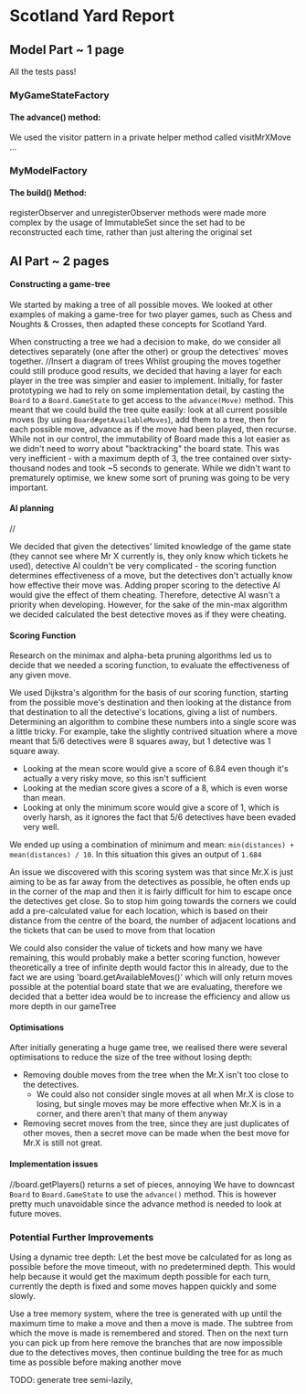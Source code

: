 Scotland Yard Report
====================

## Model Part ~ 1 page

All the tests pass!

### MyGameStateFactory
#### The advance() method:
We used the visitor pattern in a private helper method called visitMrXMove
...
### MyModelFactory
#### The build() Method:
registerObserver and unregisterObserver methods were made more complex by the usage of ImmutableSet<Observer>
since the set had to be reconstructed each time, rather than just altering the original set


## AI Part ~ 2 pages

#### Constructing a game-tree
We started by making a tree of all possible moves.
We looked at other examples of making a game-tree for two player games, such as Chess and Noughts & Crosses, then adapted these concepts for Scotland Yard.

When constructing a tree we had a decision to make, do we consider all detectives separately (one after the other) or group the detectives' moves together.
//Insert a diagram of trees
Whilst grouping the moves together could still produce good results, we decided that having a layer for each player in the tree was simpler and easier to implement.
Initially, for faster prototyping we had to rely on some implementation detail, by casting
the `Board` to a `Board.GameState` to get access to the `advance(Move)` method. This meant that we could build the tree quite easily:
look at all current possible moves (by using `Board#getAvailableMoves`), add them to a tree, then for each possible move, advance as if the move had been played,
then recurse. 
While not in our control, the immutability of Board made this a lot easier as we didn't need to worry about "backtracking" the board state.
This was very inefficient - with a maximum depth of 3, the tree contained over sixty-thousand nodes and took ~5 seconds to generate. 
While we didn't want to prematurely optimise, we knew some sort of pruning was going to be very important.



#### AI planning
// 

We decided that given the detectives' limited knowledge of the game state (they cannot see where Mr X currently is,
they only know which tickets he used), detective AI couldn't be very complicated - the scoring function determines effectiveness of a move, 
but the detectives don't actually know how effective their move was. Adding proper scoring to the detective AI would give the effect of them cheating. 
Therefore, detective AI wasn't a priority when developing.
However, for the sake of the min-max algorithm we decided calculated the best detective moves as if they were cheating.

#### Scoring Function
Research on the minimax and alpha-beta pruning algorithms led us to decide that we needed a scoring function, to evaluate the effectiveness of any given move.

We used Dijkstra's algorithm for the basis of our scoring function, starting from the possible move's destination
and then looking at the distance from that destination to all the detective's locations, giving a list of numbers.
Determining an algorithm to combine these numbers into a single score was a little tricky. For example, take the slightly contrived situation where a move meant that 5/6 detectives were 8 squares away, but 1 detective was 1 square away.

* Looking at the mean score would give a score of 6.84 even though it's actually a very risky move, so this isn't sufficient
* Looking at the median score gives a score of a 8, which is even worse than mean.
* Looking at only the minimum score would give a score of 1, which is overly harsh, as it ignores the fact that 5/6 detectives have been evaded very well.

We ended up using a combination of minimum and mean: `min(distances) + mean(distances) / 10`. In this situation this gives an output of `1.684`

An issue we discovered with this scoring system was that since Mr.X is just aiming to be as far away from the detectives as possible,
he often ends up in the corner of the map and then it is fairly difficult for him to escape once the detectives get close.
So to stop him going towards the corners we could add a pre-calculated value for each location,
which is based on their distance from the centre of the board, the number of adjacent locations and the tickets that can be used to move from that location

We could also consider the value of tickets and how many we have remaining, this would probably make a better scoring function,
however theoretically a tree of infinite depth would factor this in already, due to the fact we are using 'board.getAvailableMoves()' which will only return moves possible at the potential board state that we are evaluating,
therefore we decided that a better idea would be to increase the efficiency and allow us more depth in our gameTree


#### Optimisations
After initially generating a huge game tree, we realised there were several optimisations to reduce the size of the tree without losing depth:
* Removing double moves from the tree when the Mr.X isn't too close to the detectives.
  * We could also not consider single moves at all when Mr.X is close to losing, but single moves may be more effective when Mr.X is in a corner, and there aren't that many of them anyway
* Removing secret moves from the tree, since they are just duplicates of other moves, then a secret move can be made when the best move for Mr.X is still not great.

#### Implementation issues

//board.getPlayers() returns a set of pieces, annoying
We have to downcast `Board` to `Board.GameState` to use the `advance()` method. This is however pretty much unavoidable since the advance method is needed to look at future moves.

### Potential Further Improvements

Using a dynamic tree depth: 
  Let the best move be calculated for as long as possible before the move timeout, with no predetermined depth.
  This would help because it would get the maximum depth possible for each turn, currently the depth is fixed and some moves happen quickly and some slowly.

Use a tree memory system, where the tree is generated with up until the maximum time to make a move and then a move is made. The subtree from which the move is made is remembered and stored.
Then on the next turn you can pick up from here remove the branches that are now impossible due to the detectives moves, then continue building the tree for as much time as possible before making another move

TODO: generate tree semi-lazily, 